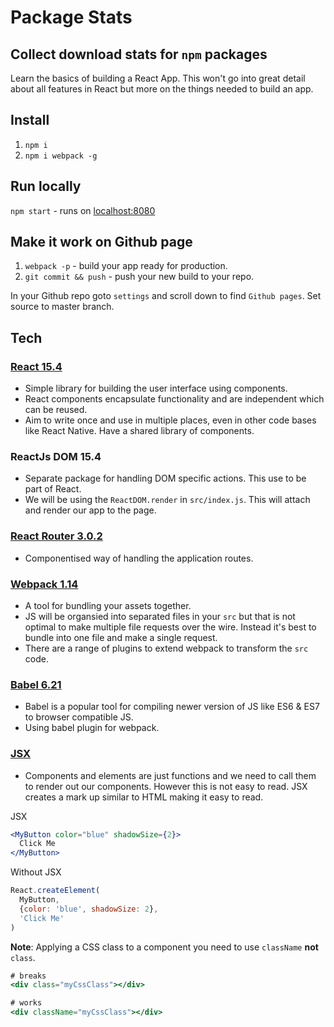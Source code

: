 # Package Stats

## Collect download stats for `npm` packages

Learn the basics of building a React App. This won't go into great detail about all features in React but more on the things needed to build an app.

## Install

1. `npm i`
1. `npm i webpack -g`

## Run locally

`npm start` - runs on [localhost:8080](http://localhost:8080/)

## Make it work on Github page

1. `webpack -p` - build your app ready for production.
1. `git commit && push` - push your new build to your repo.

In your Github repo goto `settings` and scroll down to find `Github pages`. Set source to master branch.

## Tech

### [React 15.4](https://facebook.github.io/react/)

- Simple library for building the user interface using components. 
- React components encapsulate functionality and are independent which can be reused.
- Aim to write once and use in multiple places, even in other code bases like React Native. Have a shared library of components.

### ReactJs DOM 15.4

- Separate package for handling DOM specific actions. This use to be part of React.
- We will be using the `ReactDOM.render` in `src/index.js`. This will attach and render our app to the page.

### [React Router 3.0.2](https://github.com/ReactTraining/react-router)

- Componentised way of handling the application routes.

### [Webpack 1.14](https://webpack.js.org/)

- A tool for bundling your assets together.
- JS will be organsied into separated files in your `src` but that is not optimal to make multiple file requests over the wire. Instead it's best to bundle into one file and make a single request.
- There are a range of plugins to extend webpack to transform the `src` code.

### [Babel 6.21](https://babeljs.io/)

- Babel is a popular tool for compiling newer version of JS like ES6 & ES7 to browser compatible JS.
- Using babel plugin for webpack.

### [JSX](https://facebook.github.io/react/docs/jsx-in-depth.html)

- Components and elements are just functions and we need to call them to render out our components. However this is not easy to read. JSX creates a mark up similar to HTML making it easy to read.

JSX

```jsx
<MyButton color="blue" shadowSize={2}>
  Click Me
</MyButton>
```

Without JSX

```javascript 
React.createElement(
  MyButton,
  {color: 'blue', shadowSize: 2},
  'Click Me'
)
```

**Note**: Applying a CSS class to a component you need to use `className` **not** `class`.

```jsx
# breaks
<div class="myCssClass"></div>

# works
<div className="myCssClass"></div>
```